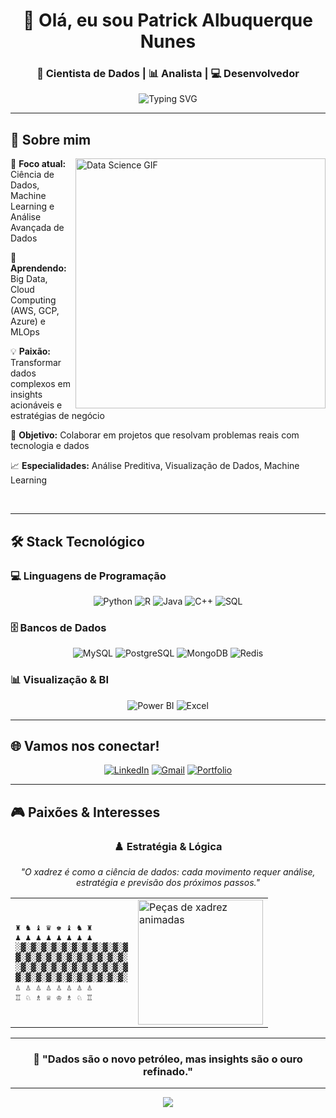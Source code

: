 <div align="center">

# 👋 Olá, eu sou Patrick Albuquerque Nunes

### 🧠 Cientista de Dados | 📊 Analista | 💻 Desenvolvedor

<img src="https://readme-typing-svg.demolab.com?font=Fira+Code&weight=500&size=22&pause=1000&color=58A6FF&center=true&vCenter=true&width=600&lines=Transformando+dados+em+insights;Machine+Learning+%26+AI+Enthusiast;Sempre+aprendendo+algo+novo" alt="Typing SVG" />

</div>

---

## 🚀 Sobre mim

<img align="right" alt="Data Science GIF" width="400" src="https://media.giphy.com/media/qgQUggAC3Pfv687qPC/giphy.gif">

🔭 **Foco atual:** Ciência de Dados, Machine Learning e Análise Avançada de Dados

🌱 **Aprendendo:** Big Data, Cloud Computing (AWS, GCP, Azure) e MLOps

💡 **Paixão:** Transformar dados complexos em insights acionáveis e estratégias de negócio

🤝 **Objetivo:** Colaborar em projetos que resolvam problemas reais com tecnologia e dados

📈 **Especialidades:** Análise Preditiva, Visualização de Dados, Machine Learning

<br clear="right"/>

---

## 🛠️ Stack Tecnológico

### 💻 **Linguagens de Programação**
<div align="center">

![Python](https://img.shields.io/badge/Python-3776AB?style=for-the-badge&logo=python&logoColor=white)
![R](https://img.shields.io/badge/R-276DC3?style=for-the-badge&logo=r&logoColor=white)
![Java](https://img.shields.io/badge/Java-007396?style=for-the-badge&logo=openjdk&logoColor=white)
![C++](https://img.shields.io/badge/C%2B%2B-00599C?style=for-the-badge&logo=cplusplus&logoColor=white)
![SQL](https://img.shields.io/badge/SQL-336791?style=for-the-badge&logo=postgresql&logoColor=white)

</div>

### 🗄️ **Bancos de Dados**
<div align="center">

![MySQL](https://img.shields.io/badge/MySQL-4479A1?style=for-the-badge&logo=mysql&logoColor=white)
![PostgreSQL](https://img.shields.io/badge/PostgreSQL-336791?style=for-the-badge&logo=postgresql&logoColor=white)
![MongoDB](https://img.shields.io/badge/MongoDB-47A248?style=for-the-badge&logo=mongodb&logoColor=white)
![Redis](https://img.shields.io/badge/Redis-DC382D?style=for-the-badge&logo=redis&logoColor=white)

</div>

### 📊 **Visualização & BI**
<div align="center">

![Power BI](https://img.shields.io/badge/Power_BI-F2C811?style=for-the-badge&logo=powerbi&logoColor=white)
![Excel](https://img.shields.io/badge/Excel-217346?style=for-the-badge&logo=microsoft-excel&logoColor=white)

</div>

---

## 🌐 Vamos nos conectar!

<div align="center">

[![LinkedIn](https://img.shields.io/badge/LinkedIn-0077B5?style=for-the-badge&logo=linkedin&logoColor=white)](https://www.linkedin.com/in/[[SEU_USUARIO](https://www.linkedin.com/in/patrick-nunes-a2b054308/)])
[![Gmail](https://img.shields.io/badge/Gmail-D14836?style=for-the-badge&logo=gmail&logoColor=white)](mailto:[nunespatrick42@gmail.com])
[![Portfolio](https://img.shields.io/badge/Portfolio-4CAF50?style=for-the-badge&logo=appveyor&logoColor=white)](https://patricknunes34.github.io/Portfolio-Page-Responsivo/?fbclid=PAZXh0bgNhZW0CMTEAAaf9SMIGQCzP7WcnSMduG63zQe24HkP4ovpSBJ7rBDU-fJI8KAa0nkyavjV0mQ_aem_Ucw_wXtlucx0Z1iBgVIobw)
</div>

---

## 🎮 Paixões & Interesses

<div align="center">

### ♟️ **Estratégia & Lógica**

*"O xadrez é como a ciência de dados: cada movimento requer análise, estratégia e previsão dos próximos passos."*

<div align="center">
<table>
<tr>
<td>

```
♜ ♞ ♝ ♛ ♚ ♝ ♞ ♜
♟ ♟ ♟ ♟ ♟ ♟ ♟ ♟
░▓░▓░▓░▓░▓░▓░▓░▓░▓░▓░▓
▓░▓░▓░▓░▓░▓░▓░▓░▓░▓░▓░
░▓░▓░▓░▓░▓░▓░▓░▓░▓░▓░▓
▓░▓░▓░▓░▓░▓░▓░▓░▓░▓░▓░
♙ ♙ ♙ ♙ ♙ ♙ ♙ ♙
♖ ♘ ♗ ♕ ♔ ♗ ♘ ♖

```

</td>
<td>

<img src="https://media.giphy.com/media/l46Cy1rHbQ92uuLXa/giphy.gif" alt="Peças de xadrez animadas" width="200"/>

</td>
</tr>
</table>
</div>

</div>

---

<div align="center">

### 💭 **"Dados são o novo petróleo, mas insights são o ouro refinado."**
---

<img src="https://capsule-render.vercel.app/api?type=waving&color=58a6ff&height=100&section=footer&text=Obrigado%20pela%20visita!&fontSize=16&fontColor=ffffff&animation=twinkling"/>

</div>
